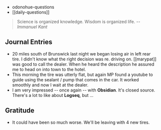 - odonohue-questions
- [[daily-questions]]

> Science is organized knowledge. Wisdom is organized life.
> -- <cite>Immanuel Kant</cite>

## Journal Entries
-  20 miles south of Brunswick last night we began losing air in left rear tire. I didn't know what the right decision was re. driving on. [[marypat]] was good to call the dealer. When he heard the description he assured me to head on into town to the hotel.
- This morning the tire was utterly flat, but again MP found a youtube to guide using the sealant / pump that comes in the car. It worked smoothly and now I wait at the dealer. 
- I am very impressed -- once again -- with **Obsidian**. It's closed source. There's a lot to like about **Logseq**, but ...

## Gratitude
- It could have been so much worse. We'll be leaving with 4 new tires.


